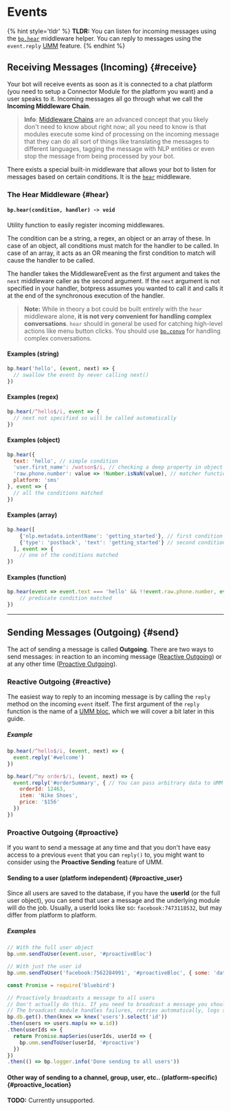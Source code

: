 # Events

{% hint style='tldr' %}
**TLDR:** You can listen for incoming messages using the [`bp.hear`](#hear) middleware helper. You can reply to messages using the `event.reply` [UMM](./umm.md) feature.
{% endhint %}

## Receiving Messages (Incoming) {#receive}

Your bot will receive events as soon as it is connected to a chat platform (you need to setup a Connector Module for the platform you want) and a user speaks to it. Incoming messages all go through what we call the **Incoming Middleware Chain**.

> **Info**: [Middleware Chains](../advanced/middleware.md) are an advanced concept that you likely don't need to know about right now; all you need to know is that modules execute some kind of processing on the incoming message that they can do all sort of things like translating the messages to different languages, tagging the message with NLP entities or even stop the message from being processed by your bot.

There exists a special built-in middleware that allows your bot to listen for messages based on certain conditions. It is the [`hear`](#hear) middleware.

### The Hear Middleware {#hear}

#### `bp.hear(condition, handler) -> void`

Utility function to easily register incoming middlewares.

The condition can be a string, a regex, an object or an array of these. In case of an object, all conditions must match for the handler to be called. In case of an array, it acts as an OR meaning the first condition to match will cause the handler to be called.

The handler takes the MiddlewareEvent as the first argument and takes the `next` middleware caller as the second argument. If the `next` argument is not specified in your handler, botpress assumes you wanted to call it and calls it at the end of the synchronous execution of the handler.

> **Note:** While in theory a bot could be built entirely with the `hear` middleware alone, **it is not very convenient for handling complex conversations**. `hear` should in general be used for catching high-level actions like menu button clicks. You should use [`bp.convo`](./flow.md) for handling complex conversations.

#### Examples (string)

```js
bp.hear('hello', (event, next) => {
  // swallow the event by never calling next()
})
```

#### Examples (regex)

```js
bp.hear(/^hello$/i, event => {
  // next not specified so will be called automatically
})
```

#### Examples (object)

```js
bp.hear({
  text: 'hello', // simple condition
  'user.first_name': /watson$/i, // checking a deep property in object
  'raw.phone.number': value => !Number.isNaN(value), // matcher function
  platform: 'sms'
}, event => {
  // all the conditions matched
})
```

#### Examples (array)

```js
bp.hear([
    {'nlp.metadata.intentName': 'getting_started'}, // first condition
    {'type': 'postback', 'text': 'getting_started'} // second condition
  ], event => {
    // one of the conditions matched
})
```

#### Examples (function)

```js
bp.hear(event => event.text === 'hello' && !!event.raw.phone.number, event => {
    // predicate condition matched
})
```

---

## Sending Messages (Outgoing) {#send}

The act of sending a message is called **Outgoing**. There are two ways to send messages: in reaction to an incoming message ([Reactive Outgoing](#reactive)) or at any other time ([Proactive Outgoing](#proactive)).

### Reactive Outgoing {#reactive}

The easiest way to reply to an incoming message is by calling the `reply` method on the incoming `event` itself. The first argument of the `reply` function is the name of a [UMM bloc](../reference/umm.md#bloc), which we will cover a bit later in this guide.

##### Example

```js
bp.hear(/^hello$/i, (event, next) => {
  event.reply('#welcome')
})
```

```js
bp.hear(/^my order$/i, (event, next) => {
  event.reply('#orderSummary', { // You can pass arbitrary data to UMM
    orderId: 12463,
    item: 'Nike Shoes',
    price: '$156'
  })
})
```

### Proactive Outgoing {#proactive}

If you want to send a message at any time and that you don't have easy access to a previous `event` that you can `reply()` to, you might want to consider using the **Proactive Sending** feature of UMM.

#### Sending to a user (platform independent) {#proactive_user}

Since all users are saved to the database, if you have the **userId** (or the full user object), you can send that user a message and the underlying module will do the job. Usually, a userId looks like so: `facebook:7473118532`, but may differ from platform to platform.

##### Examples

```js
// With the full user object
bp.umm.sendToUser(event.user, '#proactiveBloc')
```

```js
// With just the user id
bp.umm.sendToUser('facebook:7562284991', '#proactiveBloc', { some: 'data' })
```

```js
const Promise = require('bluebird')

// Proactively broadcasts a message to all users
// Don't actually do this. If you need to broadcast a message you should use the broadcast module
// The broadcast module handles failures, retries automatically, logs stuff etc.
bp.db.get().then(knex => knex('users').select('id'))
.then(users => users.map(u => u.id))
.then(userIds => {
  return Promise.mapSeries(userIds, userId => {
    bp.umm.sendToUser(userId, '#proactive')
  })
})
.then(() => bp.logger.info('Done sending to all users'))
```

#### Other way of sending to a channel, group, user, etc.. (platform-specific) {#proactive_location}

**TODO:** Currently unsupported.
